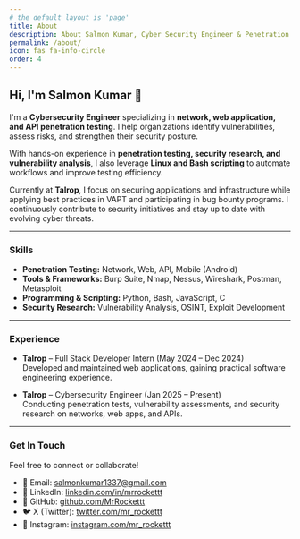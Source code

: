 ```yaml
---
# the default layout is 'page'
title: About
description: About Salmon Kumar, Cyber Security Engineer & Penetration Tester
permalink: /about/
icon: fas fa-info-circle
order: 4
---
```



## Hi, I'm Salmon Kumar 👋


I'm a **Cybersecurity Engineer** specializing in **network, web application, and API penetration testing**. I help organizations identify vulnerabilities, assess risks, and strengthen their security posture.  

With hands-on experience in **penetration testing, security research, and vulnerability analysis**, I also leverage **Linux and Bash scripting** to automate workflows and improve testing efficiency.  

Currently at **Talrop**, I focus on securing applications and infrastructure while applying best practices in VAPT and participating in bug bounty programs. I continuously contribute to security initiatives and stay up to date with evolving cyber threats.


---

### Skills

- **Penetration Testing:** Network, Web, API, Mobile (Android)  
- **Tools & Frameworks:** Burp Suite, Nmap, Nessus, Wireshark, Postman, Metasploit  
- **Programming & Scripting:** Python, Bash, JavaScript, C  
- **Security Research:** Vulnerability Analysis, OSINT, Exploit Development


---

### Experience

- **Talrop** – Full Stack Developer Intern (May 2024 – Dec 2024)  
  Developed and maintained web applications, gaining practical software engineering experience.

- **Talrop** – Cybersecurity Engineer (Jan 2025 – Present)  
  Conducting penetration tests, vulnerability assessments, and security research on networks, web apps, and APIs.

---

### Get In Touch

Feel free to connect or collaborate!  

- 📧 Email: salmonkumar1337@gmail.com  
- 💼 LinkedIn: [linkedin.com/in/mrrockettt](https://linkedin.com/in/mrrockettt)  
- 🐙 GitHub: [github.com/MrRockettt](https://github.com/MrRockettt)  
- 🐦 X (Twitter): [twitter.com/mr_rockettt](https://twitter.com/mr_rockettt)  
- 📸 Instagram: [instagram.com/mr_rockettt](https://instagram.com/mr_rockettt) 
